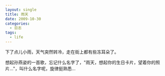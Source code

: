 ```yaml
---
layout: single
title: 雨天
date: 2009-10-30
categories:
  - 日志
tags:
  - life
---
```


下了点儿小雨，天气突然转冷，走在街上都有些冻耳朵了。

想起孙燕姿的一首歌，忘记什么名字了，\"雨天，想起你的生日卡片，望着你的照片…\"，叫什么名字呢，旋律挺熟悉…
